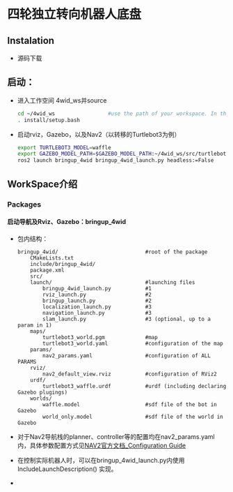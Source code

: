 # 四轮独立转向机器人底盘

## Instalation

+ 源码下载

## 启动：

+ 进入工作空间 4wid_ws并source
  
  ```bash
  cd ~/4wid_ws                 #use the path of your workspace. In this doc, the workspace is placed at ~/ directly
  . install/setup.bash
  ```

+ 启动rviz，Gazebo，以及Nav2（以转移的Turtlebot3为例）
  
  ```bash
  export TURTLEBOT3_MODEL=waffle
  export GAZEBO_MODEL_PATH=$GAZEBO_MODEL_PATH:~/4wid_ws/src/turtlebot3_gazebo/models     # use the path of your workspace
  ros2 launch bringup_4wid bringup_4wid_launch.py headless:=False
  ```
  
  
  
  
  
  
  
  

## WorkSpace介绍

### Packages

#### 启动导航及Rviz、Gazebo：bringup_4wid

+ 包内结构：
  
  ```
  bringup_4wid/                            #root of the package
      CMakeLists.txt
      include/bringup_4wid/
      package.xml
      src/
      launch/                              #launching files
          bringup_4wid_launch.py           #1
          rviz_launch.py                   #2
          bringup_launch.py                #2
          localization_launch.py           #3    
          navigation_launch.py             #3
          slam_launch.py                   #3 (optional, up to a param in 1)
      maps/
          turtlebot3_world.pgm             #map
          turtlebot3_world.yaml            #configuration of the map
      params/
          nav2_params.yaml                 #configuration of ALL PARAMS 
      rviz/
          nav2_default_view.rviz           #configuration of RViz2
      urdf/
          turtlebot3_waffle.urdf           #urdf (including declaring Gazebo plugings)
      worlds/
          waffle.model                     #sdf file of the bot in Gazebo
          world_only.model                 #sdf file of the world in Gazebo    
  ```

+ 对于Nav2导航栈的planner、controller等的配置均在nav2_params.yaml内，具体参数配置方式见[NAV2官方文档_Configuration Guide](https://navigation.ros.org/configuration/index.html)

+ 在控制实际机器人时，可以在bringup_4wid_launch.py内使用 IncludeLaunchDescription() 实现。

+ 


